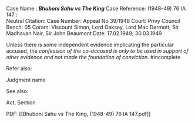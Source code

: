 Case Name : ***Bhuboni Sahu vs The King***
Case Reference: (1948-49) 76 IA 147 :  
Neutral Citation:
Case Number: Appeal No 39/1948
Court: Privy Council
Bench: 05
Coram: Viscount Simon, Lord Oaksey, Lord Mac Dermott, Sir Madhavan Nair, Sir John Beaumont
Date: 17.02.1949; 30.03.1949

Unless there is some independent evidence implicating the particular accused, the *confession of the co-accused is only to be used in support of other evidence and not made the foundation of conviction*. #incomplete 

Refer also:

Judgment name

See also:
 
Act, Section

PDF:
[[Bhuboni Sahu vs The King, (1948-49) 76 IA 147.pdf]]